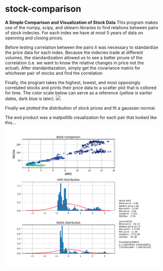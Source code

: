 # stock-comparison

**A Simple Comparison and Visualization of Stock Data**
This program makes use of the numpy, scipy, and sklearn libraries to find relations between pairs of stock indecies. For each index we have at most 5 years of data on openning and closing prices. 

Before testing correlation between the pairs it was necessary to  standardize the price data for each index. Because the indecies trade at different volumes, the standardization allowed us to see a better picure of the correlation (i.e. we want to know the relative changes in price not the actual). After standardiazation, simply get the covariance matrix for whichever pair of stocks and find the correlation 

Finally, the program takes the highest, lowest, and most opposingly correlated stocks and prints their price data to a scatter plot that is collored for time. The color scale below can serve as a reference (yellow is earlier dates,  dark blue is later).
![]({{site.baseurl}}/https://github.com/gonzodeveloper/stock-comparison/blob/master/index.png?raw=true)

Finally we plotted the distribution of stock prices and fit a gaussian normal.

The end product was a matpoltlib visualization for each pair that looked like this...
![](https://raw.githubusercontent.com/gonzodeveloper/stock-comparison/master/screen.png)

